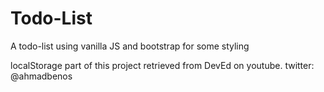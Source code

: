 # Todo-List
A todo-list using vanilla JS and bootstrap for some styling


localStorage part of this project retrieved from DevEd on youtube.
twitter: @ahmadbenos
